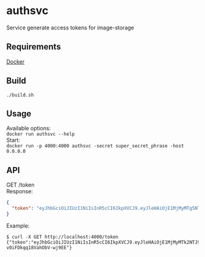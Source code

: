 # authsvc
Service generate access tokens for image-storage

## Requirements
[Docker](https://docs.docker.com/install)

## Build
```
./build.sh
```

## Usage
Available options:  
`docker run authsvc --help`  
Start:  
`docker run -p 4000:4000 authsvc -secret super_secret_phrase -host 0.0.0.0`

## API

GET /token  
Response:  
```json
{
  "token": "eyJhbGciOiJIUzI1NiIsInR5cCI6IkpXVCJ9.eyJleHAiOjE1MjMyMTg5NTZ9.wHEYwK0XUUSHi7mAT4Q0ZD0Mr5trs1oAcTaCsykdyfM"
}
```

Example:  
```
$ curl -X GET http://localhost:4000/token
{"token":"eyJhbGciOiJIUzI1NiIsInR5cCI6IkpXVCJ9.eyJleHAiOjE1MjMyMTk2NTJ9.cAVvNdRwJyUvMO0DvH7K-v0iFDkqq18VahObV-wj9EE"}
```
